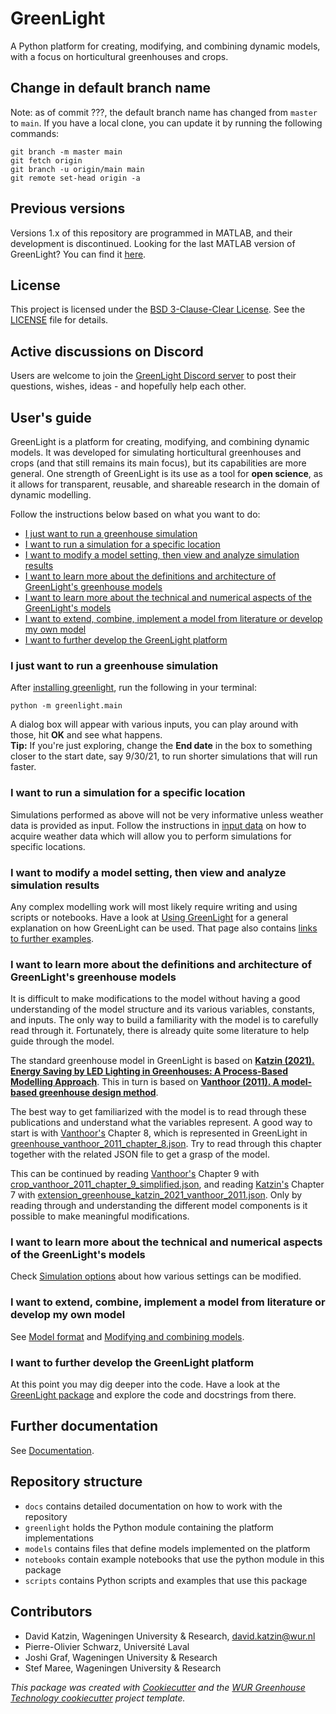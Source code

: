# GreenLight
A Python platform for creating, modifying, and combining dynamic models, with a focus on horticultural greenhouses and crops.

## Change in default branch name
Note: as of commit ???, the default branch name has changed from `master` to `main`.
If you have a local clone, you can update it by running the following commands:

```shell
git branch -m master main
git fetch origin
git branch -u origin/main main
git remote set-head origin -a
```

## Previous versions
Versions 1.x of this repository are programmed in MATLAB, and their development is discontinued.
Looking for the last MATLAB version of GreenLight? You can find it [here](https://github.com/davkat1/GreenLight/tree/4ec6018e0aad2775ad11085d34f3886a7b7dd052).

## License
This project is licensed under the [BSD 3-Clause-Clear License](https://choosealicense.com/licenses/bsd-3-clause-clear/). See the [LICENSE](LICENSE.txt) file for details.

## Active discussions on Discord
Users are welcome to join the [GreenLight Discord server](https://discord.gg/MwExawsgQc) to post their questions, wishes, ideas - and hopefully help each other.

## User's guide
GreenLight is a platform for creating, modifying, and combining dynamic models.
It was developed for simulating horticultural greenhouses and crops (and that still remains its main focus),
but its capabilities are more general. One strength of GreenLight is its use as a tool for **open science**,
as it allows for transparent, reusable, and shareable research in the domain of dynamic modelling.

Follow the instructions below based on what you want to do:
- [I just want to run a greenhouse simulation](#i-just-want-to-run-a-greenhouse-simulation)
- [I want to run a simulation for a specific location](#i-want-to-run-a-simulation-for-a-specific-location)
- [I want to modify a model setting, then view and analyze simulation results](#i-want-to-modify-a-model-setting-then-view-and-analyze-simulation-results)
- [I want to learn more about the definitions and architecture of GreenLight's greenhouse models](#i-want-to-learn-more-about-the-definitions-and-architecture-of-greenlights-greenhouse-models)
- [I want to learn more about the technical and numerical aspects of the GreenLight's models](#i-want-to-learn-more-about-the-technical-and-numerical-aspects-of-the-greenlights-models)
- [I want to extend, combine, implement a model from literature or develop my own model](#i-want-to-extend-combine-implement-a-model-from-literature-or-develop-my-own-model)
- [I want to further develop the GreenLight platform](#i-want-to-further-develop-the-greenlight-platform)


### I just want to run a greenhouse simulation
After [installing greenlight](docs/installation.md), run the following in your terminal:
```shell
python -m greenlight.main
```
A dialog box will appear with various inputs, you can play around with those, hit **OK** and see what happens.
<br>
**Tip:** If you're just exploring, change the **End date** in the box to something closer to the start date, say 9/30/21, to run shorter simulations that will run faster.

### I want to run a simulation for a specific location
Simulations performed as above will not be very informative unless weather data is provided as input.
Follow the instructions in [input data](docs/input_data.md) on how to acquire weather data which will allow you to perform simulations for specific locations.

### I want to modify a model setting, then view and analyze simulation results
Any complex modelling work will most likely require writing and using scripts or notebooks.
Have a look at [Using GreenLight](docs/using_greenlight.md) for a general explanation on how GreenLight can be used.
That page also contains [links to further examples](docs/using_greenlight.md#more-examples).

### I want to learn more about the definitions and architecture of GreenLight's greenhouse models
It is difficult to make modifications to the model without having a good understanding of the model structure and its various variables, constants, and inputs.
The only way to build a familiarity with the model is to carefully read through it. Fortunately, there is already quite some literature to help guide through the model.

The standard greenhouse model in GreenLight is based on [**Katzin (2021). Energy Saving by LED Lighting in Greenhouses: A Process-Based Modelling Approach**](https://doi.org/10.18174/544434).
This in turn is based on [**Vanthoor (2011). A model-based greenhouse design method**](https://edepot.wur.nl/170301).

The best way to get familiarized with the model is to read through these publications and understand what the variables represent.
A good way to start is with [Vanthoor's](https://edepot.wur.nl/170301) Chapter 8, which is represented in GreenLight in [greenhouse_vanthoor_2011_chapter_8.json](../models/katzin_2021/definition/vanthoor_2011/greenhouse_vanthoor_2011_chapter_8.json).
Try to read through this chapter together with the related JSON file to get a grasp of the model.

This can be continued by reading [Vanthoor's](https://edepot.wur.nl/170301) Chapter 9 with [crop_vanthoor_2011_chapter_9_simplified.json](../models/katzin_2021/definition/vanthoor_2011/crop_vanthoor_2011_chapter_9_simplified.json),
and reading [Katzin's](https://doi.org/10.18174/544434) Chapter 7 with [extension_greenhouse_katzin_2021_vanthoor_2011.json](../models/katzin_2021/definition/extension_greenhouse_katzin_2021_vanthoor_2011.json).
Only by reading through and understanding the different model components is it possible to make meaningful modifications.


### I want to learn more about the technical and numerical aspects of the GreenLight's models
Check [Simulation options](docs/simulation_options.md) about how various settings can be modified.

### I want to extend, combine, implement a model from literature or develop my own model
See [Model format](docs/model_format.md) and [Modifying and combining models](docs/modifying_and_combining_models.md).

### I want to further develop the GreenLight platform
At this point you may dig deeper into the code. Have a look at the [GreenLight package](greenlight/__init__.py) and explore the code and docstrings from there.

## Further documentation
See [Documentation](./docs/index.md).

## Repository structure
- `docs` contains detailed documentation on how to work with the repository
- `greenlight` holds the Python module containing the platform implementations
- `models` contains files that define models implemented on the platform
- `notebooks` contain example notebooks that use the python module in this package
- `scripts` contains Python scripts and examples that use this package

## Contributors
- David Katzin, Wageningen University & Research, david.katzin@wur.nl
- Pierre-Olivier Schwarz, Université Laval
- Joshi Graf, Wageningen University & Research
- Stef Maree, Wageningen University & Research

*This package was created with [Cookiecutter](https://github.com/audreyr/cookiecutter) and the [WUR Greenhouse Technology cookiecutter](https://git.wur.nl/glas/pyproject) project template.*
